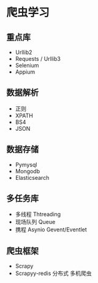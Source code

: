 # 爬虫学习
## 重点库
- Urllib2 
- Requests / Urllib3
- Selenium 
- Appium

## 数据解析
- 正则
- XPATH
- BS4
- JSON

## 数据存储
- Pymysql
- Mongodb
- Elasticsearch

## 多任务库
- 多线程 Thtreading
- 现场队列 Queue
- 携程 Asynio  Gevent/Eventlet

## 爬虫框架
- Scrapy
- Scrapyy-redis 分布式 多机爬虫